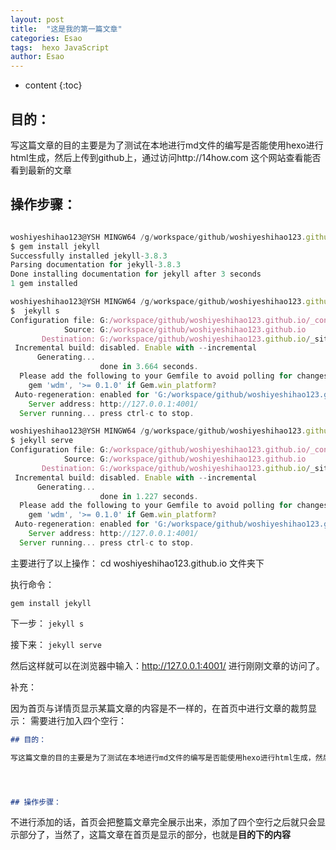 ```yaml
---
layout: post
title:  "这是我的第一篇文章"
categories: Esao
tags:  hexo JavaScript
author: Esao
---
```


* content
{:toc}

## 目的：

写这篇文章的目的主要是为了测试在本地进行md文件的编写是否能使用hexo进行html生成，然后上传到github上，通过访问http://14how.com 这个网站查看能否看到最新的文章




## 操作步骤：

```js

woshiyeshihao123@YSH MINGW64 /g/workspace/github/woshiyeshihao123.github.io (master)
$ gem install jekyll
Successfully installed jekyll-3.8.3
Parsing documentation for jekyll-3.8.3
Done installing documentation for jekyll after 3 seconds
1 gem installed

woshiyeshihao123@YSH MINGW64 /g/workspace/github/woshiyeshihao123.github.io (master)
$  jekyll s
Configuration file: G:/workspace/github/woshiyeshihao123.github.io/_config.yml
            Source: G:/workspace/github/woshiyeshihao123.github.io
       Destination: G:/workspace/github/woshiyeshihao123.github.io/_site
 Incremental build: disabled. Enable with --incremental
      Generating...
                    done in 3.664 seconds.
  Please add the following to your Gemfile to avoid polling for changes:
    gem 'wdm', '>= 0.1.0' if Gem.win_platform?
 Auto-regeneration: enabled for 'G:/workspace/github/woshiyeshihao123.github.io'
    Server address: http://127.0.0.1:4001/
  Server running... press ctrl-c to stop.

woshiyeshihao123@YSH MINGW64 /g/workspace/github/woshiyeshihao123.github.io (master)
$ jekyll serve
Configuration file: G:/workspace/github/woshiyeshihao123.github.io/_config.yml
            Source: G:/workspace/github/woshiyeshihao123.github.io
       Destination: G:/workspace/github/woshiyeshihao123.github.io/_site
 Incremental build: disabled. Enable with --incremental
      Generating...
                    done in 1.227 seconds.
  Please add the following to your Gemfile to avoid polling for changes:
    gem 'wdm', '>= 0.1.0' if Gem.win_platform?
 Auto-regeneration: enabled for 'G:/workspace/github/woshiyeshihao123.github.io'
    Server address: http://127.0.0.1:4001/
  Server running... press ctrl-c to stop.


```

主要进行了以上操作：
cd woshiyeshihao123.github.io  文件夹下

执行命令：

`gem install jekyll `

下一步：
`jekyll s`

接下来：
`jekyll serve`

然后这样就可以在浏览器中输入：http://127.0.0.1:4001/ 进行刚刚文章的访问了。


补充：

因为首页与详情页显示某篇文章的内容是不一样的，在首页中进行文章的裁剪显示：
需要进行加入四个空行：
```md
## 目的：

写这篇文章的目的主要是为了测试在本地进行md文件的编写是否能使用hexo进行html生成，然后上传到github上，通过访问http://14how.com 这个网站查看能否看到最新的文章




## 操作步骤：
```

不进行添加的话，首页会把整篇文章完全展示出来，添加了四个空行之后就只会显示部分了，当然了，这篇文章在首页是显示的部分，也就是**目的下的内容**


